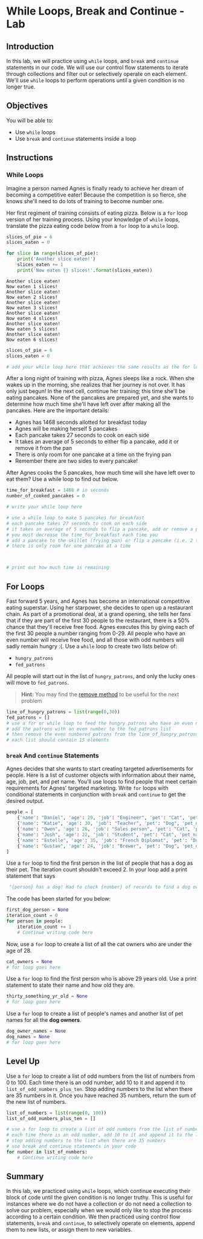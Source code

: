 
# While Loops, Break and Continue - Lab

## Introduction
In this lab, we will practice using `while` loops, and `break` and `continue` statements in our code. We will use our control flow statements to iterate through collections and filter out or selectively operate on each element. We'll use `while` loops to perform operations until a given condition is no longer true. 

## Objectives
You will be able to:
- Use `while` loops
- Use `break` and `continue` statements inside a loop

## Instructions

### While Loops

Imagine a person named Agnes is finally ready to achieve her dream of becoming a competitive eater! Because the competition is so fierce, she knows she'll need to do lots of training to become number one.

Her first regiment of training consists of eating pizza. Below is a `for` loop version of her training process. Using your knowledge of `while` loops, translate the pizza eating code below from a `for` loop to a `while` loop.


```python
slices_of_pie = 6
slices_eaten = 0

for slice in range(slices_of_pie):
    print('Another slice eaten!')
    slices_eaten += 1
    print('Now eaten {} slices!'.format(slices_eaten))
```

    Another slice eaten!
    Now eaten 1 slices!
    Another slice eaten!
    Now eaten 2 slices!
    Another slice eaten!
    Now eaten 3 slices!
    Another slice eaten!
    Now eaten 4 slices!
    Another slice eaten!
    Now eaten 5 slices!
    Another slice eaten!
    Now eaten 6 slices!



```python
slices_of_pie = 6
slices_eaten = 0

# add your while loop here that achieves the same results as the for loop above

```

After a long night of training with pizza, Agnes sleeps like a rock. When she wakes up in the morning, she realizes that her journey is not over. It has only just begun! In the next cell, continue her training; this time she'll be eating pancakes. None of the pancakes are prepared yet, and she wants to determine how much time she'll have left over after making all the pancakes. Here are the important details:

* Agnes has 1468 seconds allotted for breakfast today
* Agnes will be making herself 5 pancakes
* Each pancake takes 27 seconds to cook on each side
* It takes an average of 5 seconds to either flip a pancake, add it or remove it from the pan
* There is only room for one pancake at a time on the frying pan
* Remember there are two sides to every pancake!  

After Agnes cooks the 5 pancakes, how much time will she have left over to eat them? Use a while loop to find out below.


```python
time_for_breakfast = 1468 # in seconds
number_of_cooked_pancakes = 0

# write your while loop here

# use a while loop to make 5 pancakes for breakfast
# each pancake takes 27 seconds to cook on each side
# it takes an average of 5 seconds to flip a pancake, add or remove a pancake from the pan.
# you must decrease the time_for_breakfast each time you 
# add a pancake to the skillet (frying pan) or flip a pancake (i.e. 2 times per pancake)
# there is only room for one pancake at a time



# print out how much time is remaining
```

## For Loops

Fast forward 5 years, and Agnes has become an international competitive eating superstar. Using her starpower, she decides to open up a restaurant chain. As part of a promotional deal, at a grand opening, she tells her fans that if they are part of the first 30 people to the restaurant, there is a 50% chance that they'll receive free food. Agnes executes this by giving each of the first 30 people a number ranging from 0-29. All people who have an even number will receive free food, and all those with odd numbers will sadly remain hungry :(. Use a `while` loop to create two lists below of:

* `hungry_patrons`
* `fed_patrons`

All people will start out in the list of `hungry_patrons`, and only the lucky ones will move to `fed_patrons`.

> **Hint:** You may find the [remove method](https://www.programiz.com/python-programming/methods/list/remove) to be useful for the next problem


```python
line_of_hungry_patrons = list(range(0,30))
fed_patrons = []
# use a for or while loop to feed the hungry patrons who have an even number
# add the patrons with an even number to the fed_patrons list
# then remove the even numbered patrons from the line_of_hungry_patrons
# each list should contain 15 elements


```

### `break` And `continue` Statements

Agnes decides that she wants to start creating targeted advertisements for people. Here is a list of customer objects with information about their name, age, job, pet, and pet name. You'll use loops to find people that meet certain requirements for Agnes' targeted marketing. Write `for` loops with conditional statements in conjunction with `break` and `continue` to get the desired output.


```python
people = [
    {'name': "Daniel", 'age': 29, 'job': "Engineer", 'pet': "Cat", 'pet_name': "Gato"}, 
    {'name': "Katie", 'age': 30, 'job': "Teacher", 'pet': "Dog", 'pet_name': "Frank"},
    {'name': "Owen", 'age': 26, 'job': "Sales person", 'pet': "Cat", 'pet_name': "Cosmo"},
    {'name': "Josh", 'age': 22, 'job': "Student", 'pet': "Cat", 'pet_name': "Chat"},
    {'name': "Estelle", 'age': 35, 'job': "French Diplomat", 'pet': "Dog", 'pet_name': "Gabby"},
    {'name': "Gustav", 'age': 24, 'job': "Brewer", 'pet': "Dog", 'pet_name': "Helen"}
]
```

Use a `for` loop to find the first person in the list of people that has a dog as their pet. The iteration count shouldn't exceed 2. In your loop add a print statement that says

```python
 "{person} has a dog! Had to check {number} of records to find a dog owner."

```
The code has been started for you below: 


```python
first_dog_person = None
iteration_count = 0
for person in people:
    iteration_count += 1
    # Continue writing code here
```

Now, use a `for` loop to create a list of all the cat owners who are under the age of 28.


```python
cat_owners = None
# for loop goes here
```

Use a `for` loop to find the first person who is above 29 years old. Use a print statement to state their name and how old they are.


```python
thirty_something_yr_old = None
# for loop goes here
```

Use a `for` loop to create a list of people's names and another list of pet names for all the **dog owners**.


```python
dog_owner_names = None
dog_names = None
# for loop goes here
```

## Level Up 
Use a `for` loop to create a list of odd numbers from the list of numbers from 0 to 100. Each time there is an odd number, add 10 to it and append it to `list_of_odd_numbers_plus_ten`. Stop adding numbers to the list when there are 35 numbers in it. Once you have reached 35 numbers, return the sum of the new list of numbers.


```python
list_of_numbers = list(range(0, 100))
list_of_odd_numbers_plus_ten = []

# use a for loop to create a list of odd numbers from the list of numbers from 0 to 100
# each time there is an odd number, add 10 to it and append it to the list_of_odd_numbers_plus_ten
# stop adding numbers to the list when there are 35 numbers
# use break and continue statements in your code
for number in list_of_numbers:
    # Continue writing code here
```

## Summary

In this lab, we practiced using `while` loops, which continue executing their block of code until the given condition is no longer truthy. This is useful for instances where we do not have a collection or do not need a collection to solve our problem, especially when we would only like to stop the process according to a certain condition. We then practiced using control flow statements, `break` and `continue`, to selectively operate on elements, append them to new lists, or assign them to new variables.

